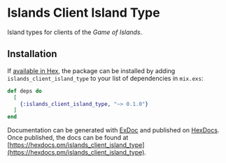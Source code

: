 # Islands Client Island Type

Island types for clients of the _Game of Islands_.

## Installation

If [available in Hex](https://hex.pm/docs/publish), the package can be installed
by adding `islands_client_island_type` to your list of dependencies in `mix.exs`:

```elixir
def deps do
  [
    {:islands_client_island_type, "~> 0.1.0"}
  ]
end
```

Documentation can be generated with [ExDoc](https://github.com/elixir-lang/ex_doc)
and published on [HexDocs](https://hexdocs.pm). Once published, the docs can
be found at [https://hexdocs.pm/islands_client_island_type](https://hexdocs.pm/islands_client_island_type).

